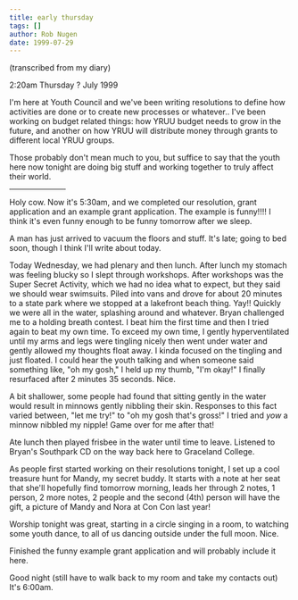 ```yaml
---
title: early thursday
tags: []
author: Rob Nugen
date: 1999-07-29
---
```


<p class=note>(transcribed from my diary)</p>
<p class=date>2:20am Thursday ? July 1999</p>

<p>I'm here at Youth Council and we've been writing resolutions to define how activities are done or to create new processes or whatever..  I've been working on budget related things: how YRUU budget needs to grow in the future, and another on how YRUU will distribute money through grants to different local YRUU groups.  

<p>Those probably don't mean much to you, but suffice to say that the youth here now tonight are doing big stuff and working together to truly affect their world.

<p><hr align="left" width="20%">

<p>Holy cow.  Now it's 5:30am, and we completed our resolution, grant application and an example grant application.  The example is funny!!!!  I think it's even funny enough to be funny tomorrow after we sleep.

<p>A man has just arrived to vacuum the floors and stuff.  It's late; going to bed soon, though I think I'll write about today.

<p>Today Wednesday, we had plenary and then lunch.  After lunch my stomach was feeling blucky so I slept through workshops.  After workshops was the Super Secret Activity, which we had no idea what to expect, but they said we should wear swimsuits.  Piled into vans and drove for about 20 minutes to a state park where we stopped at a lakefront beach thing.  Yay!!  Quickly we were all in the water, splashing around and whatever.  Bryan challenged me to a holding breath contest.  I beat him the first time and then I tried again to beat my own time.  To exceed my own time, I gently hyperventilated until my arms and legs were tingling nicely then went under water and gently allowed my thoughts float away. I kinda focused on the tingling and just floated.  I could hear the youth talking and when someone said something like, "oh my gosh," I held up my thumb, "I'm okay!"   I finally resurfaced after 2 minutes 35 seconds.  Nice.

<p>A bit shallower, some people had found that sitting gently in the water would result in minnows gently nibbling their skin.  Responses to this fact varied between, "let me try!" to "oh my gosh that's gross!"   I tried and <em>yow</em> a minnow nibbled my nipple!  Game over for me after that!

<p>Ate lunch then played frisbee in the water until time to leave.  Listened to Bryan's Southpark CD on the way back here to Graceland College.

<p>As people first started working on their resolutions tonight, I set up a cool treasure hunt for Mandy, my secret buddy.  It starts with a note at her seat that she'll hopefully find tomorrow morning, leads her through 2 notes, 1 person, 2 more notes, 2 people and the second (4th) person will have the gift, a picture of Mandy and Nora at Con Con last year!

<p>Worship tonight was great, starting in a circle singing in a room, to watching some youth dance, to all of us dancing outside under the full moon.  Nice.

<p>Finished the funny example grant application and will probably include it here.

<p>Good night (still have to walk back to my room and take my contacts out)  It's 6:00am.

